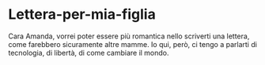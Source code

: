 # Lettera-per-mia-figlia
Cara Amanda, vorrei poter essere più romantica nello scriverti una lettera, come farebbero sicuramente altre mamme. Io qui, però, ci tengo a parlarti di tecnologia, di libertà, di come cambiare il mondo.
